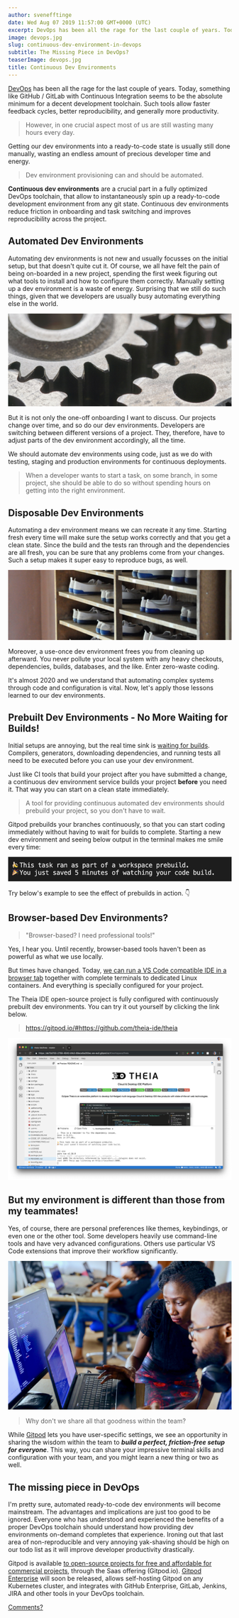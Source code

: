 ```yaml
---
author: svenefftinge
date: Wed Aug 07 2019 11:57:00 GMT+0000 (UTC)
excerpt: DevOps has been all the rage for the last couple of years. Today, something like GitHub / GitLab with Continuous Integration seems to be the
image: devops.jpg
slug: continuous-dev-environment-in-devops
subtitle: The Missing Piece in DevOps?
teaserImage: devops.jpg
title: Continuous Dev Environments
---
```


[DevOps](https://en.wikipedia.org/wiki/DevOps) has been all the rage for the last couple of years. Today, something like GitHub / GitLab with Continuous Integration seems to be the absolute minimum for a decent development toolchain. Such tools allow faster feedback cycles, better reproducibility, and generally more productivity.

> However, in one crucial aspect most of us are still wasting many hours every day.

Getting our dev environments into a ready-to-code state is usually still done manually, wasting an endless amount of precious developer time and energy.

> Dev environment provisioning can and should be automated.

**Continuous dev environments** are a crucial part in a fully optimized DevOps toolchain, that allow to instantaneously spin up a ready-to-code development environment from any git state. Continuous dev environments reduce friction in onboarding and task switching and improves reproducibility across the project.

## Automated Dev Environments

Automating dev environments is not new and usually focusses on the initial setup, but that doesn't quite cut it. Of course, we all have felt the pain of being on-boarded in a new project, spending the first week figuring out what tools to install and how to configure them correctly. Manually setting up a dev environment is a waste of energy. Surprising that we still do such things, given that we developers are usually busy automating everything else in the world.

![disposable dev environments](../../../static/images/blog/continuous-dev-environment-in-devops/gears.jpg)

But it is not only the one-off onboarding I want to discuss. Our projects change over time, and so do our dev environments. Developers are switching between different versions of a project. They, therefore, have to adjust parts of the dev environment accordingly, all the time.

We should automate dev environments using code, just as we do with testing, staging and production environments for continuous deployments.

> When a developer wants to start a task, on some branch, in some project, she should be able to do so without spending hours on getting into the right environment.

## Disposable Dev Environments

Automating a dev environment means we can recreate it any time. Starting fresh every time will make sure the setup works correctly and that you get a clean state. Since the build and the tests ran through and the dependencies are all fresh, you can be sure that any problems come from your changes. Such a setup makes it super easy to reproduce bugs, as well.

![Self-service rack with available pairs of bowling shoes](../../../static/images/blog/continuous-dev-environment-in-devops/same-shoes.jpg)

Moreover, a use-once dev environment frees you from cleaning up afterward. You never pollute your local system with any heavy checkouts, dependencies, builds, databases, and the like. Enter zero-waste coding.

It's almost 2020 and we understand that automating complex systems through code and configuration is vital. Now, let's apply those lessons learned to our dev environments.

## Prebuilt Dev Environments - No More Waiting for Builds!

Initial setups are annoying, but the real time sink is [waiting for builds](/blog/prebuilds/). Compilers, generators, downloading dependencies, and running tests all need to be executed before you can use your dev environment.

Just like CI tools that build your project after you have submitted a change, a continuous dev environment service builds your project **before** you need it. That way you can start on a clean state immediately.

> A tool for providing continuous automated dev environments should prebuild your project, so you don't have to wait.

Gitpod prebuilds your branches continuously, so that you can start coding immediately without having to wait for builds to complete. Starting a new dev environment and seeing below output in the terminal makes me smile every time:

![🍌 This task ran as part of a workspace prebuild. 🎉 You just saved 5 minutes of watching your code build.](../../../static/images/blog/continuous-dev-environment-in-devops/prebuilds.png)

Try below's example to see the effect of prebuilds in action. 👇

## Browser-based Dev Environments?

> "Browser-based? I need professional tools!"

Yes, I hear you. Until recently, browser-based tools haven't been as powerful as what we use locally.

But times have changed. Today, [we can run a VS Code compatible IDE in a browser tab](https://theia-ide.org) together with complete terminals to dedicated Linux containers. And everything is specially configured for your project.

The Theia IDE open-source project is fully configured with continuously prebuilt dev environments. You can try it out yourself by clicking the link below.

> https://gitpod.io/#https://github.com/theia-ide/theia

![Theia in Gitpod](../../../static/images/blog/continuous-dev-environment-in-devops/theia.png)

## But my environment is different than those from my teammates!

Yes, of course, there are personal preferences like themes, keybindings, or even one or the other tool. Some developers heavily use command-line tools and have very advanced configurations. Others use particular VS Code extensions that improve their workflow significantly.

![Individual](../../../static/images/blog/continuous-dev-environment-in-devops/share.jpg)

> Why don't we share all that goodness within the team?

While [Gitpod](/) lets you have user-specific settings, we see an opportunity in sharing the wisdom within the team to **_build a perfect, friction-free setup for everyone_**. This way, you can share your impressive terminal skills and configuration with your team, and you might learn a new thing or two as well.

## The missing piece in DevOps

I'm pretty sure, automated ready-to-code dev environments will become mainstream. The advantages and implications are just too good to be ignored. Everyone who has understood and experienced the benefits of a proper DevOps toolchain should understand how providing dev environments on-demand completes that experience. Ironing out that last area of non-reproducible and very annoying yak-shaving should be high on our todo list as it will improve developer productivity drastically.

Gitpod is available [to open-source projects for free and affordable for commercial projects](/pricing/), through the Saas offering (Gitpod.io). [Gitpod Enterprise](/pricing/#enterprise) will soon be released, allows self-hosting Gitpod on any Kubernetes cluster, and integrates with GitHub Enterprise, GitLab, Jenkins, JIRA and other tools in your DevOps toolchain.

[Comments?](https://dev.to/svenefftinge/continuous-dev-environments-the-next-step-in-devops-4ab7)
